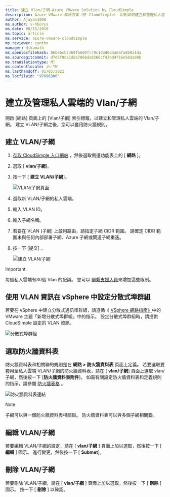```yaml
---
title: 建立 Vlan/子網-Azure VMware Solution by CloudSimple
description: Azure VMware 解決方案（依 CloudSimple）-說明如何建立和管理私人雲端的 Vlan/子網，然後套用防火牆規則。
author: Ajayan1008
ms.author: v-hborys
ms.date: 08/15/2019
ms.topic: article
ms.service: azure-vmware-cloudsimple
ms.reviewer: cynthn
manager: dikamath
ms.openlocfilehash: 06bebcb7369f6604fc79c1d3d0a4a6afa8b0a1da
ms.sourcegitcommit: d7d5f0da1dda786bda0260cf43bd4716e5bda08b
ms.translationtype: MT
ms.contentlocale: zh-TW
ms.lasthandoff: 01/05/2021
ms.locfileid: "97896306"
---
```

# <a name="create-and-manage-vlanssubnets-for-your-private-clouds"></a>建立及管理私人雲端的 Vlan/子網

開啟 [網路] 頁面上的 [Vlan/子網] 索引標籤，以建立和管理私人雲端的 Vlan/子網。 建立 VLAN/子網之後，您可以套用防火牆規則。

## <a name="create-a-vlansubnet"></a>建立 VLAN/子網

1. [存取 CloudSimple 入口網站](access-cloudsimple-portal.md) ，然後選取側邊功能表上的 [ **網路** ]。
2. 選取 [ **vlan/子網**]。
3. 按一下 [ **建立 VLAN/子網**]。

    ![VLAN/子網頁面](media/vlan-subnet-page.png)

4. 選取新 VLAN/子網的私人雲端。
5. 輸入 VLAN ID。
6. 輸入子網名稱。
7. 若要在 VLAN (子網) 上啟用路由，請指定子網 CIDR 範圍。 請確定 CIDR 範圍未與任何內部部署子網、Azure 子網或閘道子網重迭。
8. 按一下 [提交]  。

    ![建立 VLAN/子網](media/create-new-vlan-subnet-details.png)


> [!IMPORTANT]
> 每個私人雲端有30個 Vlan 的配額。 您可以 [聯繫支援人員](https://portal.azure.com/#blade/Microsoft_Azure_Support/HelpAndSupportBlade/newsupportrequest)來增加這些限制。

## <a name="use-vlan-information-to-set-up-a-distributed-port-group-in-vsphere"></a>使用 VLAN 資訊在 vSphere 中設定分散式埠群組

若要在 vSphere 中建立分散式通訊埠群組，請遵循《 <a href="https://docs.vmware.com/en/VMware-vSphere/6.5/vsphere-esxi-vcenter-server-65-networking-guide.pdf" target="_blank">VSphere 網路指南》</a>中的 VMware 主題「新增分散式埠群組」中的指示。 設定分散式埠群組時，請提供 CloudSimple 設定的 VLAN 資訊。

![分散式埠群組](media/distributed-port-group.png)

## <a name="select-a-firewall-table"></a>選取防火牆資料表

防火牆資料表和相關聯的規則是在 **網路 > 防火牆資料表** 頁面上定義。 若要選取要套用至私人雲端 VLAN/子網的防火牆資料表，請在 [ **vlan/子網**] 頁面上選取 vlan/子網，然後按一下 [**防火牆資料表附件**]。 如需有關設定防火牆資料表和定義規則的指示，請參閱 [防火牆表格](firewall.md) 。

![防火牆資料表連結](media/vlan-subnet-firewall-link.png)

> [!NOTE]
> 子網可以與一個防火牆資料表相關聯。 防火牆資料表可以與多個子網相關聯。

## <a name="edit-a-vlansubnet"></a>編輯 VLAN/子網

若要編輯 VLAN/子網的設定，請在 [ **vlan/子網** ] 頁面上加以選取，然後按一下 [ **編輯** ] 圖示。 進行變更，然後按一下 [ **Submet**]。

## <a name="delete-a-vlansubnet"></a>刪除 VLAN/子網

若要刪除 VLAN/子網，請在 [ **vlan/子網** ] 頁面上加以選取，然後按一下 [ **刪除** ] 圖示。 按一下 [ **刪除** ] 以確認。
